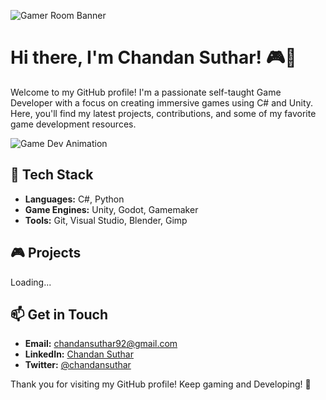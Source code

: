 ![Gamer Room Banner](https://wallpapercave.com/wp/wp7664856.png)

# Hi there, I'm Chandan Suthar! 🎮👾

Welcome to my GitHub profile! I'm a passionate self-taught Game Developer with a focus on creating immersive games using C# and Unity. Here, you'll find my latest projects, contributions, and some of my favorite game development resources.

![Game Dev Animation](https://media1.giphy.com/media/v1.Y2lkPTc5MGI3NjExNXdncjBkZndoc2J3Nm1qNGNzemk5YmpicWdseHk4cGJyMXh0M2tmMiZlcD12MV9pbnRlcm5hbF9naWZfYnlfaWQmY3Q9Zw/DCsTuBZx1I76L9GXUP/giphy.gif)

## 🔧 Tech Stack

- **Languages:** C#, Python
- **Game Engines:** Unity, Godot, Gamemaker
- **Tools:** Git, Visual Studio, Blender, Gimp

## 🎮 Projects

Loading...

## 📫 Get in Touch

- **Email:** chandansuthar92@gmail.com
- **LinkedIn:** [Chandan Suthar](https://www.linkedin.com/in/chandansuthar007/)
- **Twitter:** [@chandansuthar](https://twitter.com/chandansuthar)


Thank you for visiting my GitHub profile! Keep gaming and Developing! 👾
